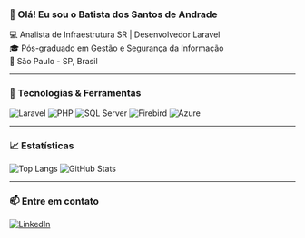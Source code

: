 ### 👋 Olá! Eu sou o Batista dos Santos de Andrade

💻 Analista de Infraestrutura SR | Desenvolvedor Laravel  
🎓 Pós-graduado em Gestão e Segurança da Informação  
📍 São Paulo - SP, Brasil  

---

### 🚀 Tecnologias & Ferramentas
![Laravel](https://img.shields.io/badge/Laravel-FF2D20?style=flat&logo=laravel&logoColor=white)
![PHP](https://img.shields.io/badge/PHP-777BB4?style=flat&logo=php&logoColor=white)
![SQL Server](https://img.shields.io/badge/SQL%20Server-CC2927?style=flat&logo=microsoft-sql-server&logoColor=white)
![Firebird](https://img.shields.io/badge/Firebird-EE4000?style=flat&logoColor=white)
![Azure](https://img.shields.io/badge/Azure-0078D4?style=flat&logo=microsoft-azure&logoColor=white)

---

### 📈 Estatísticas
![Top Langs](https://github-readme-stats.vercel.app/api/top-langs/?username=batistaandrade&layout=compact)
![GitHub Stats](https://github-readme-stats.vercel.app/api?username=batistaandrade&show_icons=true&theme=default)

---

### 📫 Entre em contato
[![LinkedIn](https://img.shields.io/badge/LinkedIn-blue?style=flat&logo=linkedin&logoColor=white)](https://www.linkedin.com/in/seulink)

